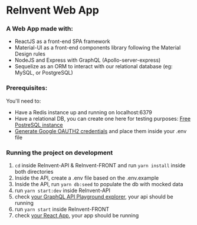 # ReInvent Web App

### A Web App made with:

- ReactJS as a front-end SPA framework
- Material-UI as a front-end components library following the Material Design rules
- NodeJS and Express with GraphQL (Apollo-server-express)
- Sequelize as an ORM to interact with our relational database (eg: MySQL, or PostgreSQL)

### Prerequisites:
You'll need to:
- Have a Redis instance up and running on localhost:6379
- Have a relational DB, you can create one here for testing purposes: [Free PostreSQL instance](https://www.elephantsql.com/)
- [Generate Google OAUTH2 credentials](https://developers.google.com/identity/protocols/OAuth2) and place them inside your .env file

### Running the project on development 
1. `cd` inside ReInvent-API & ReInvent-FRONT and run `yarn install` inside both directories
2. Inside the API, create a .env file based on the .env.example
3. Inside the API, run `yarn db:seed` to populate the db with mocked data
4. run `yarn start:dev` inside ReInvent-API
5. check [your GraphQL API Playground explorer](http://localhost:5000/graphql), your api should be running
6. run `yarn start` inside ReInvent-FRONT
7. check [your React App](http://localhost:3000), your app should be running

